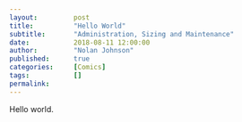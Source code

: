 ```yaml
---
layout:         post
title:          "Hello World"
subtitle:       "Administration, Sizing and Maintenance"
date:           2018-08-11 12:00:00
author:         "Nolan Johnson"
published:      true
categories:     [Comics]
tags:           []
permalink:      
---
```


Hello world.
